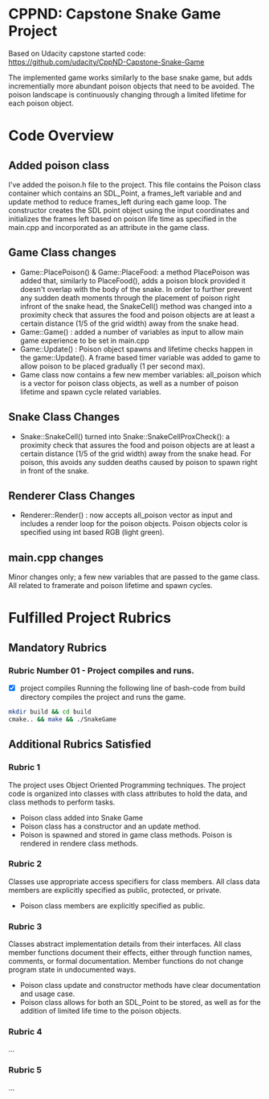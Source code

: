 # CPPND: Capstone Snake Game Project
Based on Udacity capstone started code: https://github.com/udacity/CppND-Capstone-Snake-Game

The implemented game works similarly to the base snake game, but adds incrementially more abundant poison objects that need to be avoided. The poison landscape is continuously changing through a limited lifetime for each poison object.

# Code Overview

## Added poison class
I've added the poison.h file to the project. This file contains the Poison class container which contains an SDL_Point, a frames_left variable and and update method to reduce frames_left during each game loop. The constructor creates the SDL point object using the input coordinates and initializes the frames left based on poison life time as specified in the main.cpp and incorporated as an attribute in the game class.

## Game Class changes
- Game::PlacePoison() & Game::PlaceFood: a method PlacePoison was added that, similarly to PlaceFood(), adds a poison block provided it doesn't overlap with the body of the snake. In order to further prevent any sudden death moments through the placement of poison right infront of the snake head, the SnakeCell() method was changed into a proximity check that assures the food and poison objects are at least a certain distance (1/5 of the grid width) away from the snake head.
- Game::Game() : added a number of variables as input to allow main game experience to be set in main.cpp
- Game::Update() : 
Poison object spawns and lifetime checks happen in the game::Update(). A frame based timer variable was added to game to allow poison to be placed gradually (1 per second max).
- Game class now contains a few new member variables: all_poison which is a vector for poison class objects, as well as a number of poison lifetime and spawn cycle related variables.

## Snake Class Changes
- Snake::SnakeCell() turned into Snake::SnakeCellProxCheck(): a proximity check that assures the food and poison objects are at least a certain distance (1/5 of the grid width) away from the snake head. For poison, this avoids any sudden deaths caused by poison to spawn right in front of the snake.

## Renderer Class Changes
- Renderer::Render() : now accepts all_poison vector as input and includes a render loop for the poison objects. Poison objects color is specified using int based RGB (light green).

## main.cpp changes
Minor changes only; a few new variables that are passed to the game class. All related to framerate and poison lifetime and spawn cycles. 

# Fulfilled Project Rubrics
## Mandatory Rubrics

### Rubric Number 01 - Project compiles and runs.
- [x] project compiles
Running the following line of bash-code from build directory compiles the project and runs the game.

```bash
mkdir build && cd build
cmake.. && make && ./SnakeGame
```

## Additional Rubrics Satisfied 

### Rubric 1
The project uses Object Oriented Programming techniques. The project code is organized into classes with class attributes to hold the data, and class methods to perform tasks.

- Poison class added into Snake Game
- Poison class has a constructor and an update method.
- Poison is spawned and stored in game class methods. Poison is rendered in rendere class methods.

### Rubric 2
Classes use appropriate access specifiers for class members. All class data members are explicitly specified as public, protected, or private.
- Poison class members are explicitly specified as public. 

### Rubric 3
Classes abstract implementation details from their interfaces. All class member functions document their effects, either through function names, comments, or formal documentation. Member functions do not change program state in undocumented ways.
- Poison class update and constructor methods have clear documentation and usage case.
- Poison class allows for both an SDL_Point to be stored, as well as for the addition of limited life time to the poison objects.

### Rubric 4
...
### Rubric 5
...